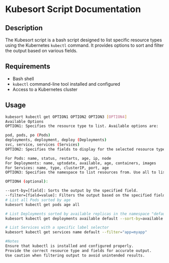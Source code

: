 # Kubesort Script Documentation

## Description
The Kubesort script is a bash script designed to list specific resource types using the Kubernetes `kubectl` command. It provides options to sort and filter the output based on various fields.

## Requirements
- Bash shell
- `kubectl` command-line tool installed and configured
- Access to a Kubernetes cluster

## Usage
```bash
kubesort kubectl get OPTION1 OPTION2 OPTION3 [OPTION4]
Available Options
OPTION1: Specifies the resource type to list. Available options are:

pod, pods, po (Pods)
deployments, deployment, deploy (Deployments)
svc, service, services (Services)
OPTION2: Specifies the fields to display for the selected resource type. Available fields depend on the resource type selected. Common fields include:

For Pods: name, status, restarts, age, ip, node
For Deployments: name, uptodate, available, age, containers, images
For Services: name, type, clusterIP, port, age
OPTION3: Specifies the namespace to list resources from. Use all to list resources from all namespaces.

OPTION4 (optional):

--sort-by=[field]: Sorts the output by the specified field.
--filter=[field=value]: Filters the output based on the specified field and value.
# List all Pods sorted by age
kubesort kubectl get pods age all

# List Deployments sorted by available replicas in the namespace "default"
kubesort kubectl get deployments available default --sort-by=available

# List Services with a specific label selector
kubesort kubectl get services name default --filter="app=myapp"

#Notes
Ensure that kubectl is installed and configured properly.
Provide the correct resource type and fields for accurate output.
Use caution when filtering output to avoid unintended results.
